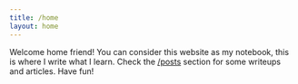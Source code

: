 ```yaml
---
title: /home
layout: home
---
```

Welcome home friend! 
You can consider this website as my notebook, this is where I write what I learn. 
Check the [/posts](/Posts.html) section for some writeups and articles.
Have fun!
